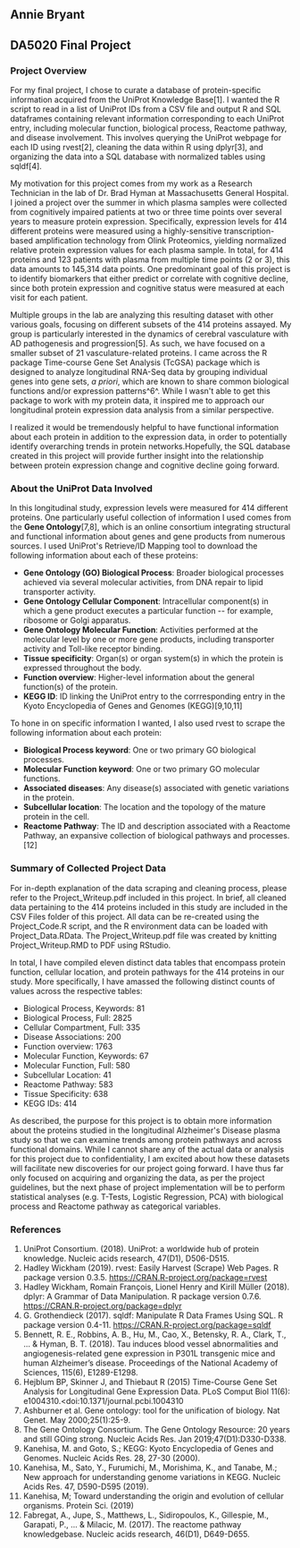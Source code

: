 ## Annie Bryant
## DA5020 Final Project

### Project Overview

For my final project, I chose to curate a database of protein-specific information acquired from the UniProt Knowledge Base[1]. I wanted the R script to read in a list of UniProt IDs from a CSV file and output R and SQL dataframes containing relevant information corresponding to each UniProt entry, including molecular function, biological process, Reactome pathway, and disease involvement. This involves querying the UniProt webpage for each ID using rvest[2], cleaning the data within R using dplyr[3], and organizing the data into a SQL database with normalized tables using sqldf[4].  

My motivation for this project comes from my work as a Research Technician in the lab of Dr. Brad Hyman at Massachusetts General Hospital. I joined a project over the summer in which plasma samples were collected from cognitively impaired patients at two or three time points over several years to measure protein expression. Specifically, expression levels for 414 different proteins were measured using a highly-sensitive transcription-based amplification technology from Olink Proteomics, yielding normalized relative protein expression values for each plasma sample. In total, for 414 proteins and 123 patients with plasma from multiple time points (2 or 3), this data amounts to 145,314 data points. One predominant goal of this project is to identify biomarkers that either predict or correlate with cognitive decline, since both protein expression and cognitive status were measured at each visit for each patient.

Multiple groups in the lab are analyzing this resulting dataset with other various goals, focusing on different subsets of the 414 proteins assayed. My group is particularly interested in the dynamics of cerebral vasculature with AD pathogenesis and progression[5]. As such, we have focused on a smaller subset of 21 vasculature-related proteins. I came across the R package Time-course Gene Set Analysis (TcGSA) package which is designed to analyze longitudinal RNA-Seq data by grouping individual genes into gene sets, *a priori*, which are known to share common biological functions and/or expression patterns^6^. While I wasn't able to get this package to work with my protein data, it inspired me to approach our longitudinal protein expression data analysis from a similar perspective. 

I realized it would be tremendously helpful to have functional information about each protein in addition to the expression data, in order to potentially identify overarching trends in protein networks.Hopefully, the SQL database created in this project will provide further insight into the relationship between protein expression change and cognitive decline going forward.  


### About the UniProt Data Involved

In this longitudinal study, expression levels were measured for 414 different proteins. One particularly useful collection of information I used comes from the **Gene Ontology**[7,8], which is an online consortium integrating structural and functional information about genes and gene products from numerous sources. I used UniProt's Retrieve/ID Mapping tool to download the following information about each of these proteins:  


* **Gene Ontology (GO) Biological Process**: Broader biological processes achieved via several molecular activities, from DNA repair to lipid transporter activity.
* **Gene Ontology Cellular Component**: Intracellular component(s) in which a gene product executes a particular function -- for example, ribosome or Golgi apparatus.
* **Gene Ontology Molecular Function**: Activities performed at the molecular level by one or more gene products, including transporter activity and Toll-like receptor binding.
* **Tissue specificity**: Organ(s) or organ system(s) in which the protein is expressed throughout the body.
* **Function overview**: Higher-level information about the general function(s) of the protein.
* **KEGG ID**: ID linking the UniProt entry to the corrresponding entry in the Kyoto Encyclopedia of Genes and Genomes (KEGG)[9,10,11]


To hone in on specific information I wanted, I also used rvest to scrape the following information about each protein:   

* **Biological Process keyword**: One or two primary GO biological processes.
* **Molecular Function keyword**: One or two primary GO molecular functions. 
* **Associated diseases**: Any disease(s) associated with genetic variations in the protein.
* **Subcellular location**: The location and the topology of the mature protein in the cell.
* **Reactome Pathway**: The ID and description associated with a Reactome Pathway, an expansive collection of biological pathways and processes.[12]  


### Summary of Collected Project Data
For in-depth explanation of the data scraping and cleaning process, please refer to the Project_Writeup.pdf included in this project. In brief, all cleaned data pertaining to the 414 proteins included in this study are included in the CSV Files folder of this project. All data can be re-created using the Project_Code.R script, and the R environment data can be loaded with Project_Data.RData. The Project_Writeup.pdf file was created by knitting Project_Writeup.RMD to PDF using RStudio.

In total, I have compiled eleven distinct data tables that encompass protein function, cellular location, and protein pathways for the 414 proteins in our study. More specifically, I have amassed the following distinct counts of values across the respective tables:  

* Biological Process, Keywords: 81
* Biological Process, Full: 2825
* Cellular Compartment, Full: 335
* Disease Associations: 200
* Function overview: 1763
* Molecular Function, Keywords: 67
* Molecular Function, Full: 580
* Subcellular Location: 41
* Reactome Pathway: 583
* Tissue Specificity: 638
* KEGG IDs: 414

As described, the purpose for this project is to obtain more information about the proteins studied in the longitudinal Alzheimer's Disease plasma study so that we can examine trends among protein pathways and across functional domains. While I cannot share any of the actual data or analysis for this project due to confidentiality, I am excited about how these datasets will facilitate new discoveries for our project going forward. I have thus far only focused on acquiring and organizing the data, as per the project guidelines, but the next phase of project implementation will be to perform statistical analyses (e.g. T-Tests, Logistic Regression, PCA) with biological process and Reactome pathway as categorical variables.

### References

1. UniProt Consortium. (2018). UniProt: a worldwide hub of protein knowledge. Nucleic acids research, 47(D1), D506-D515.
2. Hadley Wickham (2019). rvest: Easily Harvest (Scrape) Web Pages. R package version 0.3.5. https://CRAN.R-project.org/package=rvest
3. Hadley Wickham, Romain François, Lionel Henry and Kirill Müller (2018). dplyr: A Grammar of Data Manipulation. R package version 0.7.6. https://CRAN.R-project.org/package=dplyr
4. G. Grothendieck (2017). sqldf: Manipulate R Data Frames Using SQL. R package version 0.4-11. https://CRAN.R-project.org/package=sqldf
5. Bennett, R. E., Robbins, A. B., Hu, M., Cao, X., Betensky, R. A., Clark, T., ... & Hyman, B. T. (2018). Tau induces blood vessel abnormalities and angiogenesis-related gene expression in P301L transgenic mice and human Alzheimer’s disease. Proceedings of the National Academy of Sciences, 115(6), E1289-E1298.
6. Hejblum BP, Skinner J, and Thiebaut R (2015) Time-Course Gene Set Analysis for Longitudinal Gene Expression Data. PLoS Comput Biol 11(6): e1004310.<doi:10.1371/journal.pcbi.1004310
7. Ashburner et al. Gene ontology: tool for the unification of biology. Nat Genet. May 2000;25(1):25-9.
8. The Gene Ontology Consortium. The Gene Ontology Resource: 20 years and still GOing strong. Nucleic Acids Res. Jan 2019;47(D1):D330-D338. 
9. Kanehisa, M. and Goto, S.; KEGG: Kyoto Encyclopedia of Genes and Genomes. Nucleic Acids Res. 28, 27-30 (2000). 
10. Kanehisa, M., Sato, Y., Furumichi, M., Morishima, K., and Tanabe, M.; New approach for understanding genome variations in KEGG. Nucleic Acids Res. 47, D590-D595 (2019).
11. Kanehisa, M; Toward understanding the origin and evolution of cellular organisms. Protein Sci. (2019)
12. Fabregat, A., Jupe, S., Matthews, L., Sidiropoulos, K., Gillespie, M., Garapati, P., ... & Milacic, M. (2017). The reactome pathway knowledgebase. Nucleic acids research, 46(D1), D649-D655.
